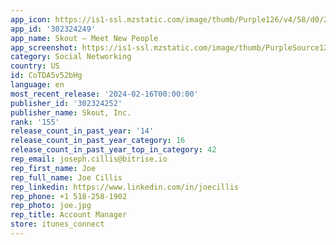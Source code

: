 ```yaml
---
app_icon: https://is1-ssl.mzstatic.com/image/thumb/Purple126/v4/58/d0/29/58d0295f-37fe-8332-e64b-d9bad2ac265c/AppIcon-0-1x_U007emarketing-6-0-85-220.png/1024x1024bb.png
app_id: '302324249'
app_name: Skout — Meet New People
app_screenshot: https://is1-ssl.mzstatic.com/image/thumb/PurpleSource126/v4/b9/45/75/b94575cf-ea27-5f7e-f3c0-276dc459debf/d8e60cce-0564-4481-8166-8d3c36eb20a3_01_Match_Game.png/1242x2688bb.png
category: Social Networking
country: US
id: CoTDA5v52bHg
language: en
most_recent_release: '2024-02-16T00:00:00'
publisher_id: '302324252'
publisher_name: Skout, Inc.
rank: '155'
release_count_in_past_year: '14'
release_count_in_past_year_category: 16
release_count_in_past_year_top_in_category: 42
rep_email: joseph.cillis@bitrise.io
rep_first_name: Joe
rep_full_name: Joe Cillis
rep_linkedin: https://www.linkedin.com/in/joecillis
rep_phone: +1 518-258-1902
rep_photo: joe.jpg
rep_title: Account Manager
store: itunes_connect
---
```

